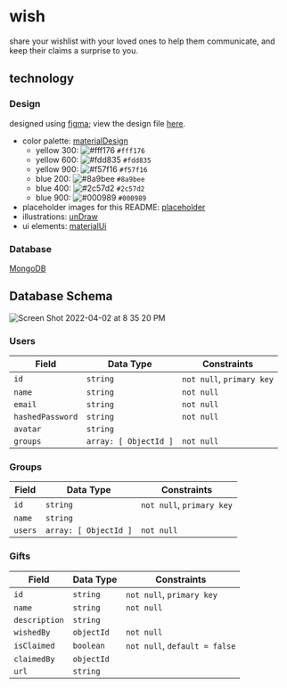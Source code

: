 # wish
share your wishlist with your loved ones to help them communicate, and keep their claims a surprise to you.

## technology

### Design
designed using [figma](https://figma.com); view the design file [here](https://www.figma.com/file/1JnxKYqqK2hl6OQv1Fn3ZK/Wish-Mobile-Design-1?node-id=0%3A1).
- color palette: [materialDesign](https://material.io/design/color/the-color-system.html#tools-for-picking-colors)
  - yellow 300: ![#fff176](https://via.placeholder.com/15/fff176/000000?text=+) `#fff176`
  - yellow 600: ![#fdd835](https://via.placeholder.com/15/fdd835/000000?text=+) `#fdd835`
  - yellow 900: ![#f57f16](https://via.placeholder.com/15/f57f16/000000?text=+) `#f57f16`
  - blue 200: ![#8a9bee](https://via.placeholder.com/15/8a9bee/000000?text=+) `#8a9bee`
  - blue 400: ![#2c57d2](https://via.placeholder.com/15/2c57d2/000000?text=+) `#2c57d2`
  - blue 900: ![#000989](https://via.placeholder.com/15/000989/000000?text=+) `#000989`
- placeholder images for this README: [placeholder](https://placeholder.com/)
- illustrations: [unDraw](https://undraw.co)
- ui elements: [materialUi](https://mui.com)

### Database
[MongoDB](https://www.mongodb.com/)

## Database Schema
![Screen Shot 2022-04-02 at 8 35 20 PM](https://user-images.githubusercontent.com/79616733/161410240-bc0d4bc3-0876-42ef-9e7a-7cec93fe2d16.png)


### Users
| Field             | Data Type               | Constraints
| ---------------   | ---------------         | ---------------
| `id`              | `string`                | `not null`, `primary key`
| `name`            | `string`                | `not null`
| `email`           | `string`                | `not null`
| `hashedPassword`  | `string`                | `not null`
| `avatar`          | `string`                | 
| `groups`          | `array: [ ObjectId ]`   | `not null`

### Groups
| Field             | Data Type               | Constraints
| ---------------   | ---------------         | ---------------
| `id`              | `string`                | `not null`, `primary key`
| `name`            | `string`                | 
| `users`           | `array: [ ObjectId ]`   | `not null`

### Gifts
| Field             | Data Type               | Constraints
| ---------------   | ---------------         | ---------------
| `id`                | `string`                  | `not null`, `primary key`
| `name`              | `string`                  | `not null`
| `description`       | `string`                  |
| `wishedBy`          | `objectId`                | `not null`
| `isClaimed`         | `boolean`                 | `not null`, `default = false`
| `claimedBy`         | `objectId`                | 
| `url`               | `string`                  |

